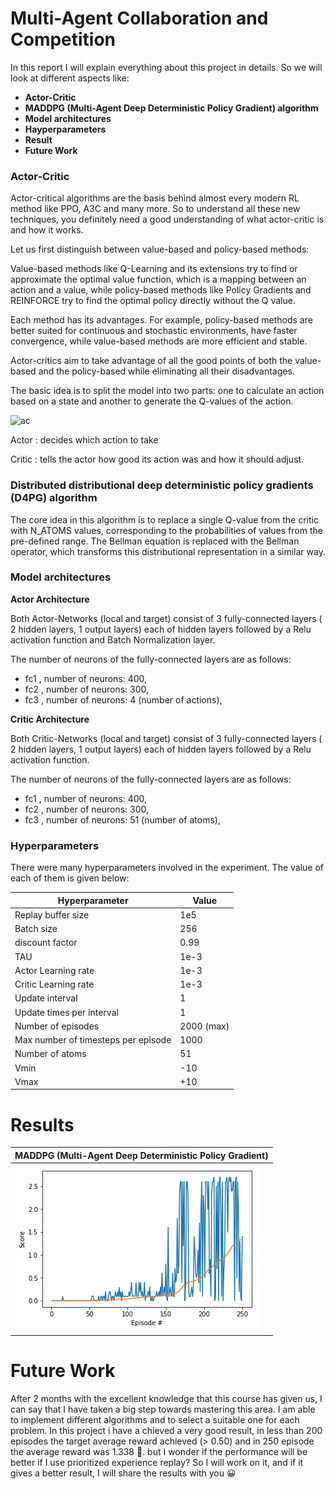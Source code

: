 [//]: # (Image References)

[actor-critic]: ../../Continuous-Control/images/actor-critic.png "AC"
[maddpg]: Collaboration_and_Competition/images/maddpg.png "MADDPG"


# Multi-Agent Collaboration and Competition

In this report I will explain everything about this project in details. So we will look at different aspects like:
- **Actor-Critic**
- **MADDPG (Multi-Agent Deep Deterministic Policy Gradient) algorithm**
- **Model architectures**
- **Hayperparameters**
- **Result**
- **Future Work**


### Actor-Critic

Actor-critical algorithms are the basis behind almost every modern RL method like PPO, A3C and many more. So to understand all these new techniques, you definitely need a good understanding of what actor-critic is and how it works.

Let us first distinguish between value-based and policy-based methods:

Value-based methods like Q-Learning and its extensions try to find or approximate the optimal value function, which is a mapping between an action and a value, while policy-based methods like Policy Gradients and REINFORCE try to find the optimal policy directly without the Q value.

Each method has its advantages. For example, policy-based methods are better suited for continuous and stochastic environments, have faster convergence, while value-based methods are more efficient and stable.

Actor-critics aim to take advantage of all the good points of both the value-based and the policy-based while eliminating all their disadvantages.  

The basic idea is to split the model into two parts: one to calculate an action based on a state and another to generate the Q-values of the action. 

![ac][actor-critic]


Actor  : decides which action to take

Critic : tells the actor how good its action was and how it should adjust.

### Distributed distributional deep deterministic policy gradients (D4PG) algorithm

The core idea in this algorithm is to replace a single Q-value from the critic with N_ATOMS values, corresponding to the probabilities of values from the pre-defined range. The Bellman equation is replaced with the Bellman operator, which transforms this distributional representation in a similar way.

### Model architectures

**Actor Architecture**

Both Actor-Networks (local and target) consist of 3 fully-connected layers ( 2 hidden layers, 1 output layers) each of hidden layers followed by a Relu activation function and Batch Normalization layer.

The number of neurons of the fully-connected layers are as follows:

- fc1 , number of neurons: 400,
- fc2 , number of neurons: 300,
- fc3 , number of neurons: 4 (number of actions),

**Critic Architecture**

Both Critic-Networks (local and target) consist of 3 fully-connected layers ( 2 hidden layers, 1 output layers) each of hidden layers followed by a Relu activation function.

The number of neurons of the fully-connected layers are as follows:

- fc1 , number of neurons: 400,
- fc2 , number of neurons: 300,
- fc3 , number of neurons: 51 (number of atoms),


### Hyperparameters

There were many hyperparameters involved in the experiment. The value of each of them is given below:

| Hyperparameter                      | Value |
| ----------------------------------- | ----- |
| Replay buffer size                  | 1e5   |
| Batch size                          | 256  |
| discount factor          | 0.99  |
| TAU                              | 1e-3  |
| Actor Learning rate                 | 1e-3  |
| Critic Learning rate                | 1e-3  |
| Update interval                     | 1    |
| Update times per interval           | 1    |
| Number of episodes                  | 2000 (max)   |
| Max number of timesteps per episode | 1000  |
| Number of atoms                  | 51  |
| Vmin | -10  |
| Vmax | +10  |


# Results
| MADDPG (Multi-Agent Deep Deterministic Policy Gradient)|
| ---------- |
|![MADDPG][maddpg]|

# Future Work

After 2 months with the excellent knowledge that this course has given us, I can say that I have taken a big step towards mastering this area. I am able to implement different algorithms and to select a suitable one for each problem.
In this project i have a chieved a very good result, in less than 200 episodes the target average reward achieved (> 0.50) and in 250 episode the average reward was 1.338 :muscle:. but I wonder if the performance will be better if I use prioritized experience replay? So I will work on it, and if it gives a better result, I will share the results with you :grinning:
